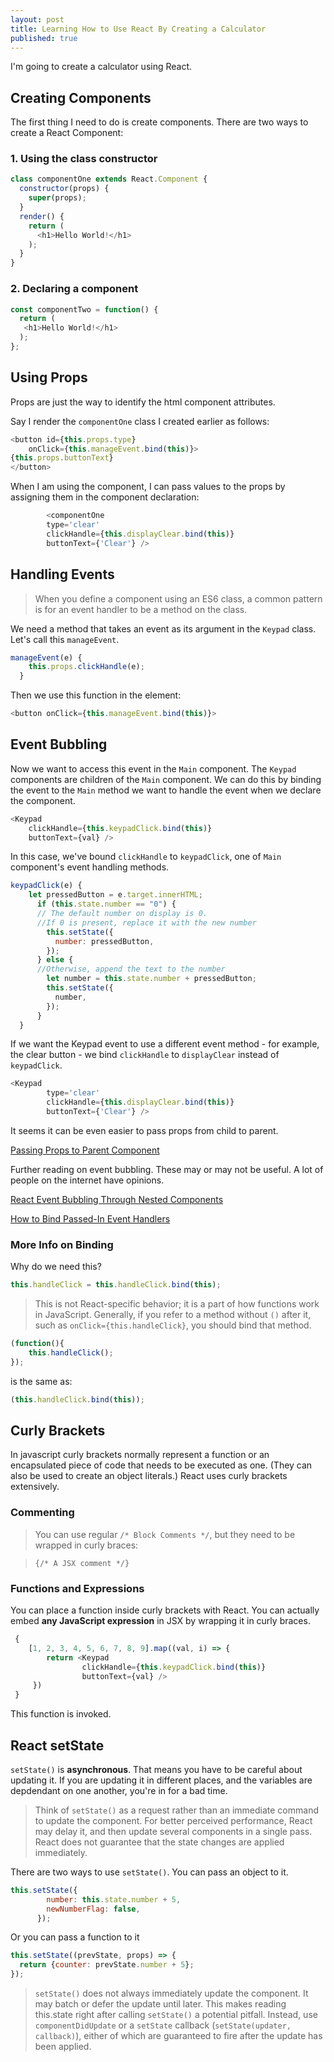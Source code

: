 ```yaml
---
layout: post
title: Learning How to Use React By Creating a Calculator
published: true
---
```



I'm going to create a calculator using React.

## Creating Components

The first thing I need to do is create components. There are two ways to create a React Component:
### 1. Using the class constructor

```javascript
class componentOne extends React.Component {
  constructor(props) {
    super(props);
  }
  render() {
    return (
      <h1>Hello World!</h1>
    );
  }
}
```

### 2. Declaring a component

```javascript
const componentTwo = function() {
  return (
   <h1>Hello World!</h1>
  );
};
```
## Using Props

Props are just the way to identify the html component attributes.

Say I render the `componentOne` class I created earlier as follows:

```javascript
<button id={this.props.type} 
	onClick={this.manageEvent.bind(this)}>
{this.props.buttonText}
</button>
  ```
  
  When I am using the component, I can pass values to the props by assigning them in the component declaration:
 
```javascript
        <componentOne
        type='clear' 
        clickHandle={this.displayClear.bind(this)} 
        buttonText={'Clear'} />
```


## Handling Events

> When you define a component using an ES6 class, a common pattern is for an event handler to be a method on the class.

We need a method that takes an event as its argument in the `Keypad` class. Let's call this `manageEvent`.

```javascript
manageEvent(e) {
    this.props.clickHandle(e);
  }
```

Then we use this function in the element:

```javascript
<button onClick={this.manageEvent.bind(this)}>
```

## Event Bubbling

Now we want to access this event in the `Main` component. The `Keypad` components are children of the `Main` component. We can do this by binding the event to the `Main` method we want to handle the event when we declare the component.

```javascript
<Keypad 
	clickHandle={this.keypadClick.bind(this)} 
	buttonText={val} />
```
In this case, we've bound `clickHandle` to `keypadClick`, one of `Main` component's event handling methods.

```javascript
keypadClick(e) {
    let pressedButton = e.target.innerHTML;
      if (this.state.number == "0") {
      // The default number on display is 0.
      //If 0 is present, replace it with the new number
        this.setState({								
          number: pressedButton,
        });
      } else {
      //Otherwise, append the text to the number
        let number = this.state.number + pressedButton;
        this.setState({
          number,										
        });
      }     
  }
```

If we want the Keypad event to use a different event method - for example, the clear button - we bind `clickHandle` to `displayClear` instead of `keypadClick`.

```javascript
<Keypad
        type='clear' 
        clickHandle={this.displayClear.bind(this)} 
        buttonText={'Clear'} />
```

It seems it can be even easier to pass props from child to parent.

[Passing Props to Parent Component](https://stackoverflow.com/questions/22639534/pass-props-to-parent-component-in-react-js)


Further reading on event bubbling. These may or may not be useful. A lot of people on the internet have opinions.

[React Event Bubbling Through Nested Components](http://stackoverflow.com/questions/32560744/react-event-bubbling-through-nested-components)

[How to Bind Passed-In Event Handlers](http://stackoverflow.com/questions/30477042/react-js-how-to-bind-passed-in-event-handlers-this-to-child-component)

### More Info on Binding

Why do we need this?

```javascript
this.handleClick = this.handleClick.bind(this);
```

> This is not React-specific behavior; it is a part of how functions work in JavaScript. Generally, if you refer to a method without `()` after it, such as `onClick={this.handleClick}`, you should bind that method.

```javascript
(function(){
    this.handleClick();
});
```
is the same as:
```javascript
(this.handleClick.bind(this));
```

## Curly Brackets

In javascript curly brackets normally represent a function or an encapsulated piece of code that needs to be executed as one. (They can also be used to create an object literals.)
React uses curly brackets extensively.

### Commenting

> You can use regular `/* Block Comments */`, but they need to be wrapped in curly braces:

> `{/* A JSX comment */}`

### Functions and Expressions

You can place a function inside curly brackets with React. You can actually embed **any JavaScript expression** in JSX by wrapping it in curly braces.

```javascript
 {
    [1, 2, 3, 4, 5, 6, 7, 8, 9].map((val, i) => {
        return <Keypad 
                clickHandle={this.keypadClick.bind(this)}
                buttonText={val} />
     })
 }
```

This function is invoked.


## React setState

`setState()` is **asynchronous**.
That means you have to be careful about updating it. If you are updating it in different places, and the variables are depdendant on one another, you're in for a bad time.

> Think of `setState()` as a request rather than an immediate command to update the component. For better perceived performance, React may delay it, and then update several components in a single pass. React does not guarantee that the state changes are applied immediately.

There are two ways to use `setState()`. You can pass an object to it.

```javascript
this.setState({
        number: this.state.number + 5,
        newNumberFlag: false,
      });
```

Or you can pass a function to it

```javascript
this.setState((prevState, props) => {
  return {counter: prevState.number + 5};
});
```

> `setState()` does not always immediately update the component. It may batch or defer the update until later. This makes reading this.state right after calling ``setState()`` a potential pitfall. Instead, use `componentDidUpdate` or a `setState` callback (`setState(updater, callback)`), either of which are guaranteed to fire after the update has been applied. 
